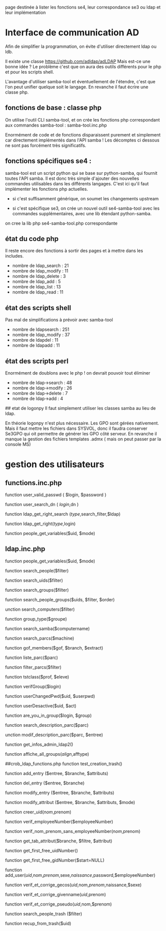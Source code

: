 page destinée à lister les fonctions se4, leur correspondance se3 ou ldap et leur implémentation
# Interface de communication AD
Afin de simplifier la programmation, on évite d'utiliser directement ldap ou ldb. 

Il existe une classe https://github.com/adldap/adLDAP Mais est-ce une bonne idée ? Le problème c'est que on aura des outils différents pour le php et pour les scripts shell.

L'avantage d'utiliser samba-tool et éventuellement de l'étendre, c'est que l'on peut unifier quelque soit le langage. En revanche il faut écrire une classe php. 

## fonctions de base : classe php
On utilise l'outil CLI samba-tool, et on crée les fonctions php correspondant aux commandes samba-tool : samba-tool.inc.php

Enormément de code et de fonctions disparaissent purement et simplement car directement implémentés dans l'API samba ! Les décomptes ci dessous ne sont pas forcément très significatifs.

## fonctions spécifiques se4 : 

samba-tool est un script python qui se base sur python-samba, qui fournit toutes l'API samba. Il est donc très simple d'ajouter des nouvelles commandes utilisables dans les différents langages. C'est ici qu'il faut implémenter les fonctions php actuelles.

- si c'est suffisamment générique, on soumet les changements upstream

- si c'est spécifique se3, on crée un nouvel outil se4-samba-tool avec les commandes supplémentaires, avec une lib étendant python-samba. 

on cree la lib php se4-samba-tool.php correspondante

## état du code php
Il reste encore des fonctions à sortir des pages et à mettre dans les includes.

* nombre de ldap_search : 21
* nombre de ldap_modify : 11
* nombre de ldap_delete : 3
* nombre de ldap_add : 5
* nombre de ldap_list : 13
* nombre de ldap_read : 11

## état des scripts shell
Pas mal de simplifications à prévoir avec samba-tool

* nombre de ldapsearch : 251
* nombre de ldap_modify : 37
* nombre de ldapdel : 11
* nombre de ldapadd : 11

## état des scripts perl
Enormément de doublons avec le php ! on devrait pouvoir tout éliminer

* nombre de ldap->search : 48
* nombre de ldap->modify : 26
* nombre de ldap->delete : 7
* nombre de ldap->add : 4

## etat de logonpy
Il faut simplement utiliser les classes samba au lieu de ldap. 

En théorie logonpy n'est plus nécessaire. Les GPO sont gérées nativement. Mais il faut mettre les fichiers dans SYSVOL, donc il faudra conserver Se3GPO qui oit permettre de générer les GPO côté serveur. En revanche il manque la gestion des fichiers templates .admx ( mais on peut passer par la console MS)

# gestion des utilisateurs

## functions.inc.php
function user_valid_passwd ( $login, $password )

function user_search_dn ( $login ,$dn ) 

function ldap_get_right_search ($type,$search_filter,$ldap)

function ldap_get_right($type,$login)

function people_get_variables($uid, $mode)

## ldap.inc.php
function people_get_variables($uid, $mode)

function search_people($filter)

function search_uids($filter)

function search_groups($filter)

function search_people_groups($uids, $filter, $order)

unction search_computers($filter)

function group_type($groupe)

function search_samba($computername)

function search_parcs($machine)

function gof_members($gof, $branch, $extract)

function liste_parc($parc)

function filter_parcs($filter)

function tstclass($prof, $eleve)

function verifGroup($login)

function userChangedPwd($uid, $userpwd)

function userDesactive($uid, $act)

function are_you_in_group($login, $group)

function search_description_parc($parc)

unction modif_description_parc($parc, $entree)

function get_infos_admin_ldap2()

function affiche_all_groups($align,$afftype)

##crob_ldap_functions.php
function test_creation_trash()

function add_entry ($entree, $branche, $attributs)

function del_entry ($entree, $branche)

function modify_entry ($entree, $branche, $attributs)

function modify_attribut ($entree, $branche, $attributs, $mode)

function creer_uid($nom,$prenom)

function verif_employeeNumber($employeeNumber)

function verif_nom_prenom_sans_employeeNumber($nom,$prenom)

function get_tab_attribut($branche, $filtre, $attribut)

function get_first_free_uidNumber()

function get_first_free_gidNumber($start=NULL)

function add_user($uid,$nom,$prenom,$sexe,$naissance,$password,$employeeNumber)

function verif_et_corrige_gecos($uid,$nom,$prenom,$naissance,$sexe)

function verif_et_corrige_givenname($uid,$prenom)

function verif_et_corrige_pseudo($uid,$nom,$prenom)

function search_people_trash ($filter)

function recup_from_trash($uid)















